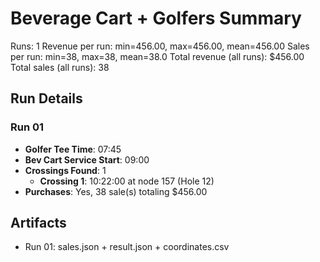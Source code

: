# Beverage Cart + Golfers Summary

Runs: 1
Revenue per run: min=456.00, max=456.00, mean=456.00
Sales per run: min=38, max=38, mean=38.0
Total revenue (all runs): $456.00
Total sales (all runs): 38

## Run Details
### Run 01
- **Golfer Tee Time**: 07:45
- **Bev Cart Service Start**: 09:00
- **Crossings Found**: 1
  - **Crossing 1**: 10:22:00 at node 157 (Hole 12)
- **Purchases**: Yes, 38 sale(s) totaling $456.00

## Artifacts
- Run 01: sales.json + result.json + coordinates.csv
